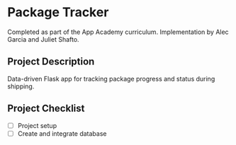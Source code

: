 # Package Tracker
Completed as part of the App Academy curriculum. Implementation by Alec Garcia and Juliet Shafto.

## Project Description
Data-driven Flask app for tracking package progress and status during shipping.

## Project Checklist
- [ ] Project setup
- [ ] Create and integrate database
